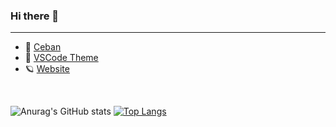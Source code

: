 ### Hi there 👋
<hr>
<ul>
  <li>🎁  <a href="https://saweria.co/eskeydev">Ceban </a></li>
  <li>🎨  <a href="https://marketplace.visualstudio.com/items?itemName=Eskeyz.eskey-theme&ssr=false#overview">VSCode Theme</a></li>
  <li>🪐  <a href="https://eskeyz.github.io/">Website</a></li>
</ul>
<br>

![Anurag's GitHub stats](https://github-readme-stats.vercel.app/api?username=Eskeyz&show_icons=true&theme=radical)    [![Top Langs](https://github-readme-stats.vercel.app/api/top-langs/?username=Eskeyz&layout=compact)](https://github.com/anuraghazra/github-readme-stats)
